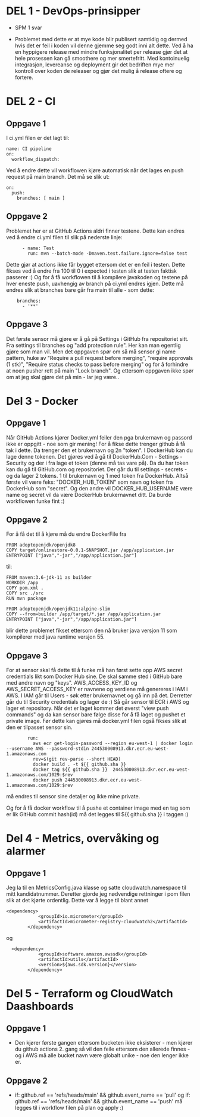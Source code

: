 # DEL 1 - DevOps-prinsipper
* SPM 1 svar

* Problemet med dette er at mye kode blir publisert samtidig og dermed hvis det er feil i koden vil denne gjemme seg godt inni alt dette. Ved å ha en hyppigere release med mindre funksjonalitet per release gjør det at hele prosessen kan gå smoothere og mer smertefritt. 
Med kontoinuelig integrasjon, levereanse og deployment gir det bedriften mye mer kontroll over koden de releaser og gjør det mulig å release oftere og fortere. 


# DEL 2 - CI
## Oppgave 1
I ci.yml filen er det lagt til: 
```
name: CI pipeline
on:
  workflow_dispatch:
``` 
Ved å endre dette vil workflowen kjøre automatisk når det lages en push request på main branch. Det må se slik ut: 
```
on:
  push:
    branches: [ main ]
``` 

## Oppgave 2
Problemet her er at GitHub  Actions aldri finner testene. Dette kan endres ved å endre ci.yml filen til slik på nederste linje:
```
      - name: Test
        run: mvn --batch-mode -Dmaven.test.failure.ignore=false test
```
Dette gjør at actions ikke får bygget ettersom det er en feil i testen. 
Dette fikses ved å endre fra 100 til 0 i expected i testen slik at testen faktisk passerer :)
Og for å få workflowen til å kompilere javakoden og testene på hver eneste push, uavhengig av branch på ci.yml endres igjen.
Dette må endres slik at branches bare går fra main til alle - som dette:
```
    branches:
      - '**'
```

## Oppgave 3
Det første sensor må gjøre er å gå på Settings i GitHub fra repositoriet sitt. Fra settings til branches og "add protection rule". Her kan man egentlig gjøre som man vil.
Men det oppgaven spør om så må sensor gi name pattern, huke av "Require a pull request before merging", "require approvals (1 stk)", "Require status checks to pass before merging" og for å forhindre at noen pusher rett på main "Lock branch".
Og ettersom oppgaven ikke spør om at jeg skal gjøre det på min - lar jeg være..

# Del 3 - Docker
## Oppgave 1
Når GitHub Actions kjører Docker.yml feiler den pga brukernavn og passord ikke er oppgitt - noe som gir mening! For å fikse dette trenger github å få tak i dette. Da trenger den et brukernavn og 2n "token".
I DockerHub kan du lage denne tokenen. Det gjøres ved å gå til DockerHub.Com - Settings - Security og der i fra lage et token (denne må tas vare på).
Da du har token kan du gå til GitHub.com og repositoriet. Der går du til settings - secrets - og da lager 2 tokens. 1 til brukernavn og 1 med token fra DockerHub. Altså første vil være feks: "DOCKER_HUB_TOKEN" som navn og token fra DockerHub som "secret". Og den andre vil DOCKER_HUB_USERNAME være name og secret vil da være DockerHub brukernavnet ditt. Da burde workflowen funke fint :)

## Oppgave 2
For å få det til å kjøre må du endre DockerFile fra 
```
FROM adoptopenjdk/openjdk8
COPY target/onlinestore-0.0.1-SNAPSHOT.jar /app/application.jar
ENTRYPOINT ["java","-jar","/app/application.jar"]
```
til:
```
FROM maven:3.6-jdk-11 as builder
WORKDIR /app
COPY pom.xml .
COPY src ./src
RUN mvn package

FROM adoptopenjdk/openjdk11:alpine-slim
COPY --from=builder /app/target/*.jar /app/application.jar
ENTRYPOINT ["java","-jar","/app/application.jar"]
```
blir dette problemet fikset ettersom den nå bruker java versjon 11 som kompilerer med java runtime versjon 55.

## Oppgave 3
For at sensor skal få dette til å funke må han først sette opp AWS secret credentials likt som Docker Hub sine. De skal samme sted i GitHub bare med andre navn og "keys". AWS_ACCESS_KEY_ID og AWS_SECRET_ACCESS_KEY er navnene og verdiene må genereres i IAM i AWS. I IAM går til Users - søk etter brukernavnet og gå inn på det. Derretter går du til Security credentials og lager de :) 
Så går sensor til ECR i AWS og lager et repository. Når det er laget kommer det øverst "view push commands" og da kan sensor bare følge disse for å få laget og pushet et private image. 
Før dette kan gjøres må docker.yml filen også fikses slik at den er tilpasset sensor sin.
```
        run:
          aws ecr get-login-password --region eu-west-1 | docker login --username AWS --password-stdin 244530008913.dkr.ecr.eu-west-1.amazonaws.com
          rev=$(git rev-parse --short HEAD)
          docker build . -t ${{ github.sha }}
          docker tag ${{ github.sha }}  244530008913.dkr.ecr.eu-west-1.amazonaws.com/1029:$rev
          docker push 244530008913.dkr.ecr.eu-west-1.amazonaws.com/1029:$rev
``` 
må endres til sensor sine detaljer og ikke mine private.

Og for å få docker workflow til å pushe et container image med en tag som er lik GitHub commit hash(id) må det legges til ${{ github.sha }} i taggen :)

# Del 4 - Metrics, overvåking og alarmer
## Oppgave 1

Jeg la til en MetricsConfig.java klasse og satte cloudwatch.namespace til mitt kandidatnummer. Deretter gjorde jeg nødvendige rettninger i pom filen slik at det kjørte ordentlig. 
Dette var å legge til blant annet 

```
<dependency>
            <groupId>io.micrometer</groupId>
            <artifactId>micrometer-registry-cloudwatch2</artifactId>
        </dependency>
```
og
```
  <dependency>
            <groupId>software.amazon.awssdk</groupId>
            <artifactId>utils</artifactId>
            <version>${aws.sdk.version}</version>
        </dependency>
```

# Del 5 - Terraform og CloudWatch Daashboards
## Oppgave 1
* Den kjører første gangen ettersom bucketen ikke eksisterer - men kjører du github actions 2. gang så vil den feile ettersom den allerede finnes - og i AWS må alle bucket navn være globalt unike - noe den lenger ikke er. 

## Oppgave 2
* if: github.ref == 'refs/heads/main' && github.event_name == 'pull' og if: github.ref == 'refs/heads/main' && github.event_name == 'push' må legges til i workflow filen på plan og apply :)